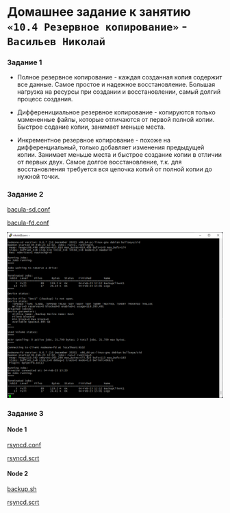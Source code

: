 
# Домашнее задание к занятию `«10.4 Резервное копирование»` - `Васильев Николай`


### Задание 1

* Полное резервное копирование - каждая созданная копия содержит все данные. Самое простое и надежное восстановление. Большая нагрузка на ресурсы при создании и восстановлении, самый долгий процесс создания.

* Дифференициальное резервное копирование - копируются только мзмененные файлы, которые отличаются от первой полной копии. Быстрое содание копии, занимает меньше места.

* Инкрементное резервное копирование - похоже на дифференциальный, только добавляет изменения предыдущей копии. Занимает меньше места и быстрое создание копии в отличии от первых двух. Самое долгое восстановление, т.к. для восстановления требуется вся цепочка копий от полной копии до нужной точки.

### Задание 2

[bacula-sd.conf](../img/bacula-sd.conf)

[bacula-fd.conf](../img/bacula-fd.conf)

![img](../img/Снимок%20экрана_20230204_232326.png)

### Задание 3

#### Node 1
[rsyncd.conf](../img/rsyncd.conf)

[rsyncd.scrt](../img/rsyncd.scrt)

#### Node 2
[backup.sh](../img/backup.sh)

[rsyncd.scrt](../img/rsyncd2n.scrt)

